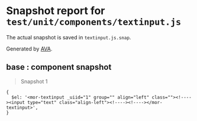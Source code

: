 # Snapshot report for `test/unit/components/textinput.js`

The actual snapshot is saved in `textinput.js.snap`.

Generated by [AVA](https://ava.li).

## base : component snapshot

> Snapshot 1

    {
      $el: '<mor-textinput _uiid="1" group="" align="left" class=""><!----><input type="text" class="align-left"><!----><!----></mor-textinput>',
    }
